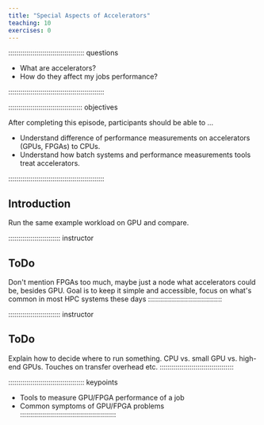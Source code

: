 ```yaml
---
title: "Special Aspects of Accelerators"
teaching: 10
exercises: 0
---
```


:::::::::::::::::::::::::::::::::::::: questions 

- What are accelerators? 
- How do they affect my jobs performance?

::::::::::::::::::::::::::::::::::::::::::::::::

::::::::::::::::::::::::::::::::::::: objectives

After completing this episode, participants should be able to …

- Understand difference of performance measurements on accelerators (GPUs, FPGAs) to CPUs.
- Understand how batch systems and performance measurements tools treat accelerators.

::::::::::::::::::::::::::::::::::::::::::::::::

## Introduction
Run the same example workload on GPU and compare.


:::::::::::::::::::::::::: instructor
## ToDo
Don't mention FPGAs too much, maybe just a node what accelerators could be, besides GPU.
Goal is to keep it simple and accessible, focus on what's common in most HPC systems these days
:::::::::::::::::::::::::::::::::::::


:::::::::::::::::::::::::: instructor
## ToDo
Explain how to decide where to run something. CPU vs. small GPU vs. high-end GPUs.
Touches on transfer overhead etc.
:::::::::::::::::::::::::::::::::::::

<!-- EPISODE CONTENT HERE -->

:::::::::::::::::::::::::::::::::::::: keypoints
- Tools to measure GPU/FPGA performance of a job
- Common symptoms of GPU/FPGA problems
::::::::::::::::::::::::::::::::::::::::::::::::
